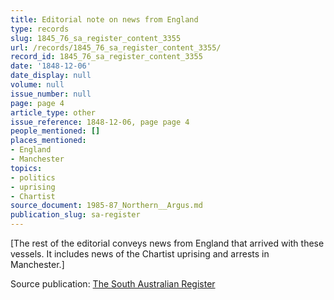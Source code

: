 ```yaml
---
title: Editorial note on news from England
type: records
slug: 1845_76_sa_register_content_3355
url: /records/1845_76_sa_register_content_3355/
record_id: 1845_76_sa_register_content_3355
date: '1848-12-06'
date_display: null
volume: null
issue_number: null
page: page 4
article_type: other
issue_reference: 1848-12-06, page page 4
people_mentioned: []
places_mentioned:
- England
- Manchester
topics:
- politics
- uprising
- Chartist
source_document: 1985-87_Northern__Argus.md
publication_slug: sa-register
---
```


[The rest of the editorial conveys news from England that arrived with these vessels.  It includes news of the Chartist uprising and arrests in Manchester.]

Source publication: [The South Australian Register](/publications/sa-register/)
